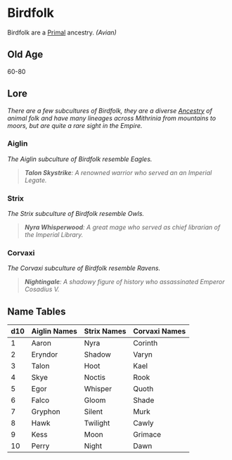 # Birdfolk

Birdfolk are a [Primal](../Mechanical/Primal.md) ancestry. *(Avian)*

## Old Age

60-80

## Lore

*There are a few subcultures of Birdfolk, they are a diverse [Ancestry](../Ancestry.md) of animal folk and have many lineages across Mithrinia from mountains to moors, but are quite a rare sight in the Empire.*

### Aiglin

*The Aiglin subculture of Birdfolk resemble Eagles.*

> ***Talon Skystrike**: A renowned warrior who served an an Imperial Legate.*

### Strix

*The Strix subculture of Birdfolk resemble Owls.*

> ***Nyra Whisperwood**: A great mage who served as chief librarian of the Imperial Library.*

### Corvaxi

*The Corvaxi subculture of Birdfolk resemble Ravens.*

> ***Nightingale**: A shadowy figure of history who assassinated Emperor Cosadius V.*

## Name Tables

| d10 | Aiglin Names | Strix Names | Corvaxi Names |
| --- | ------------ | ----------- | ------------- |
| 1   | Aaron        | Nyra        | Corinth       |
| 2   | Eryndor      | Shadow      | Varyn         |
| 3   | Talon        | Hoot        | Kael          |
| 4   | Skye         | Noctis      | Rook          |
| 5   | Egor         | Whisper     | Quoth         |
| 6   | Falco        | Gloom       | Shade         |
| 7   | Gryphon      | Silent      | Murk          |
| 8   | Hawk         | Twilight    | Cawly         |
| 9   | Kess         | Moon        | Grimace       |
| 10  | Perry        | Night       | Dawn          |
